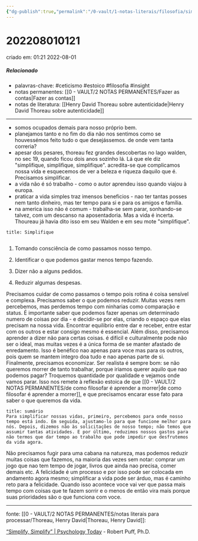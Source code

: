 ```yaml
---
{"dg-publish":true,"permalink":"/0-vault/1-notas-literais/filosofia/simplifique-simplifique-simplifique/","tags":["ceticismo","estoico","filosofia","insight"],"dgHomeLink":true,"dgShowLocalGraph":true,"dgShowFileTree":true,"noteIcon":""}
---
```


# 202208010121
criado em: 01:21 2022-08-01

##### Relacionado
- palavras-chave: #ceticismo #estoico #filosofia #insight 
- notas permanentes: [[0 - VAULT/2 NOTAS PERMANENTES/Fazer as contas\|Fazer as contas]]
- notas de literatura: [[Henry David Thoreau sobre autenticidade\|Henry David Thoreau sobre autenticidade]]

---
- somos ocupados demais para nosso próprio bem.
- planejamos tanto e no fim do dia não nos sentimos como se houvessémos feito tudo o que desejássemos. de onde vem tanta correria?
- apesar dos pesares, thoreau fez grandes descobertas no lago walden, no sec 19, quando ficou dois anos sozinho lá. Lá que ele diz "simplifique, simplifique, simplifique". acredita-se que complicamos nossa vida e esquecemos de ver a beleza e riqueza daquilo que é. Precisamos simplificar.
- a vida não é só trabalho - como o autor aprendeu isso quando viajou à europa.
- praticar a vida simples traz imensos beneficios - nao ter tantas posses nem tanto dinheiro, mas ter tempo para si e para os amigos e família.
- na america isso não é comum - trabalha-se sem parar, sonhando-se talvez, com um descanso na aposentadoria. Mas a vida é incerta. Thoureau já havia dito isso em seu Walden e em seu mote "simplifique".
 
 ```ad-tip
title: Simplifique


```

 1. Tomando consciência de como passamos nosso tempo.

2. Identificar o que podemos gastar menos tempo fazendo.

3. Dizer não a alguns pedidos.

4. Reduzir algumas despesas.

Precisamos cuidar de como passamos o tempo pois rotina é coisa sensível e complexa.
Precisamos saber o que podemos reduzir. Muitas vezes nem percebemos, mas perdemos tempo com ninharias como comparação e status.
É importante saber que podemos fazer apenas um determinado numero de coisas por dia - e decidir-se por elas, criando o espaço que elas precisam na nossa vida.
Encontrar equilibrio entre dar e receber, entre estar com os outros e estar consigo mesmo é essencial.
Além disso, precisamos aprender a dizer não para certas coisas. é difícil e culturalmente pode não ser o ideal, mas muitas vezes é a única forma de se manter afastado de enredamento. Isso é benéfico nao apenas para voce mas para os outros, pois quem se mantem integro doa tudo e nao apenas parte de si.
Finalmente, precisamos economizar. Ser realista é sempre bom: se não queremos morrer de tanto trabalhar, porque iriamos querer aquilo que nao podemos pagar? Troquemos quantidade por qualidade e vejamos onde vamos parar. 
Isso nos remete à reflexão estoica de que [[0 - VAULT/2 NOTAS PERMANENTES/de como filosofar é aprender a morrer\|de como filosofar é aprender a morrer]], e que precisamos encarar esse fato para saber o que queremos da vida.
```ad-tldr
title: sumário
Para simplificar nossas vidas, primeiro, percebemos para onde nosso tempo está indo. Em seguida, ajustamo-lo para que funcione melhor para nós. Depois, dizemos não às solicitações de nosso tempo; não temos que assumir tantas atividades. E por último, reduzimos nossos gastos para não termos que dar tempo ao trabalho que pode impedir que desfrutemos da vida agora.

```
Não precisamos fugir para uma cabana na natureza, mas podemos reduzir muitas coisas que fazemos, na maioria das vezes sem notar: comprar um jogo que nao tem tempo de jogar, livros que ainda nao precisa, comer demais etc.
A felicidade é um processo e por isso pode ser colocada em andamento agora mesmo; simplificar a vida pode ser árduo, mas é caminho reto para a felicidade.
Quando isso acontece voce vai ver que passa mais tempo com coisas que te fazem sorrir e o menos de então vira mais porque suas prioridades são o que funciona com voce.

---
fonte: 
[[0 - VAULT/2 NOTAS PERMANENTES/notas literais para processar/Thoreau, Henry David\|Thoreau, Henry David]]:

[“Simplify, Simplify” | Psychology Today](https://www.psychologytoday.com/us/blog/meditation-modern-life/201507/henry-david-thoreau-simplify-simplify) - Robert Puff, Ph.D.

